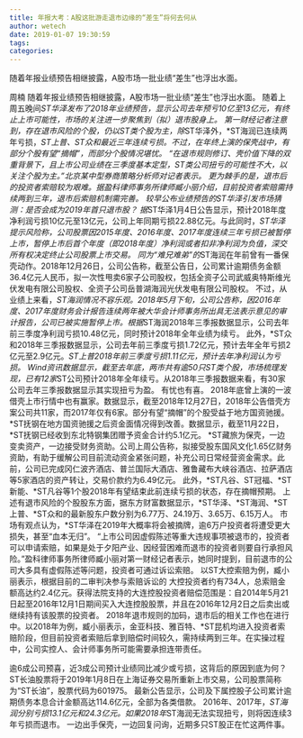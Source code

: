 ```yaml
---
title: 年报大考：A股这批游走退市边缘的“差生”将何去何从
author: wetech
date: 2019-01-07 19:30:59
tags: 
categories: 
---
```

随着年报业绩预告相继披露，A股市场一批业绩“差生”也浮出水面。
<!-- more -->
周楠
随着年报业绩预告相继披露，A股市场一批业绩“差生”也浮出水面。
随着上周五晚间*ST华泽发布了2018年业绩预告，显示公司去年预亏10亿至13亿元，有终止上市可能性，市场的关注进一步聚焦到（拟）退市股身上。
第一财经记者注意到，存在退市风险的个股，仍以ST类个股为主，除*ST华泽外，*ST海润已连续两年亏损，*ST上普、*ST众和最近三年连续亏损。不过，在年终上演的保壳战中，有部分个股有望“摘帽”，而部分个股情况堪忧。
“在退市规则修订、壳价值下降的双重背景下，且上市公司业绩在三季度基本定型，ST类公司扭亏的可能性不大，以关注个股为主。”北京某中型券商策略分析师对记者表示。
更为棘手的是，退市后的投资者索赔较为艰难。据盈科律师事务所律师臧小丽介绍，目前投资者索赔需持续两到三年，退市后索赔机制需完善。
较早公布业绩预告的*ST华泽引发市场猜测：是否会成为2019年首只退市股？
据*ST华泽1月4日公告显示，预计2018年度净利润亏损10亿元至13亿元，公司上年同期亏损22.88亿元。与此同时，*ST华泽提示风险称，公司股票因2015年度、2016年度、2017年度连续三年亏损已被暂停上市，暂停上市后首个年度（即2018年度）净利润或者扣非净利润为负值，深交所有权决定终止公司股票上市交易。
同为“难兄难弟”的*ST海润在年前曾有一番保壳动作。2018年12月26日，公司公告称，截至公告日，公司累计逾期债务金额36.4亿元人民币，拟一次性甩卖6家子公司股权，包括全资子公司武威奥特斯维光伏发电有限公司股权、全资子公司岳普湖海润光伏发电有限公司股权。
不过，从业绩上来看，*ST海润情况不容乐观。2018年5月下旬，公司公告称，因2016年度、2017年度财务会计报告连续两年被大华会计师事务所出具无法表示意见的审计报告，公司已被实施暂停上市。根据*ST海润2018年三季报数据显示，公司去年前三季度净利润亏损10.48亿元，同时预计2018年全年业绩为续亏。
此外，*ST众和2018年三季报数据显示，公司去年前三季度亏损1.72亿元，预计去年全年亏损2亿元至2.9亿元。*ST上普2018年前三季度亏损1.11亿元，预计去年净利润认为亏损。
Wind资讯数据显示，截至去年底，两市共有逾50只ST类个股，市场梳理发现，已有12家*ST公司预计2018年全年续亏。从2018年三季报数据来看，有30家公司去年三季报数据显示其实现扭亏为盈。
有忧也有喜。
2018年底曾上演的一波借壳上市行情中也有赢家。数据显示，截至2018年12月27日，2018年公告借壳方案公司共11家，而2017年仅有6家。部分有望“摘帽”的个股受益于地方国资驰援。
*ST抚钢在地方国资驰援之后资金面情况得到改善。数据显示，截至11月22日，*ST抚钢已经收到东北特钢集团赠予资金合计约5.1亿元。
*ST藏旅为保壳，一边变卖资产，一边接受财务资助。公司上周公告称，拟接受股东国风文化1.65亿财务资助，有助于缓解公司目前流动资金紧张问题，补充公司日常经营资金需求。此前，公司已完成冈仁波齐酒店、普兰国际大酒店、雅鲁藏布大峡谷酒店、拉萨酒店等5家酒店的资产转让，交易价款约为6.49亿元。
此外，*ST凡谷、ST冠福、*ST新能、*ST凡谷等1个股2018年有望结束此前连续亏损的状态，存在摘帽预期。
上述有退市风险的个股股东方面，据东方财富数据显示，*ST华泽、*ST海润、*ST上普、*ST众和的最新股东户数分别为6.77万、24.19万、3.65万、6.15万人。
市场有观点认为，*ST华泽在2019年大概率将会被摘牌，逾6万户投资者将遭受更大损失，甚至“血本无归”。
“上市公司因虚假陈述等重大违规事项被退市的，投资者可以申请索赔，如果是处于夕阳产业、因经营困难而退市的投资者则要自行承担风险。”盈科律师事务所律师臧小丽对第一财经记者表示，她同时提到，目前退市的公司大多具有虚假陈述等问题，投资者可通过诉讼索赔。
以ST大控索赔为例，臧小丽表示，根据目前的二审判决参与索赔诉讼的
大控投资者约有734人，总索赔金额高达约2.4亿元。获得法院支持的大连控股投资者赔偿范围是：自2014年5月21日起至2016年12月1日期间买入大连控股股票，并且在2016年12月2日之后卖出或继续持有该股票的投资者。
2018年退市规则的加码，退市后的相关工作也在进行中。以2018年为例，臧小丽表示，金亚科技、雅百特、*ST昆机均进入投资者索赔阶段，但目前投资者索赔后拿到赔偿时间较久，需持续两到三年。在实操过程中，公司实控人、会计师事务所可能需要承担连带责任。
 
 
逾6成公司预喜，近3成公司预计业绩同比减少或亏损，这背后的原因到底为何？
ST长油股票将于2019年1月8日在上海证券交易所重新上市交易，公司股票简称为“ST长油”，股票代码为601975。
最新公告显示，公司及下属控股子公司累计逾期债务本息合计金额高达114.6亿元，全部为各类借款。
2016年、2017年，*ST海润分别亏损13.1亿元和24.3亿元。如果2018年*ST海润无法实现扭亏，则将因连续3年亏损而退市。
一边出手保壳，一边回复问询，近期多只ST股正在忙这两件事。
